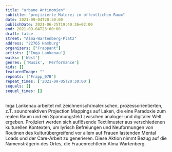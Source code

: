 ```yaml
---
title: "urbane Antinomien"
subtitle: "projizierte Malerei im öffentlichen Raum"
date: 2021-09-04T20:30:00
publishDate: 2021-06-25T19:40:36+02:00
end: 2021-09-04T23:00:00
draft: false
street: "Alma-Wartenberg-Platz"
address: "22765 Hamburg"
organizers: ["Frappant"]
artists: ['Inga Lankenau']
walks: ['West']
genres: ['Musik', 'Performance']
kids: []
featuredImage: ""
repeats: ['Frapp_07B']
repeat_times: ['2021-09-05T20:30:00']
sequels: []
sequel_times: []
---
```


Inga Lankenau arbeitet mit zeichnerisch/malerischen, prozessorientierten, z.T. soundreaktiven Projection Mappings auf Laken, die eine Paradoxie zum realen Raum und ein Spannungsfeld zwischen analoger und digitaler Welt ergeben. Projiziert werden sich auflösende Textilmuster aus verschiedenen kulturellen Kontexten, um lyrisch Befreiungen und Neuformungen von Routinen des kulturübergreifend vor allem auf Frauen lastenden Mental Loads und der Care-Arbeit zu generieren. Diese Aktion nimmt Bezug auf die Namensträgerin des Ortes, die Frauenrechtlerin Alma Wartenberg.